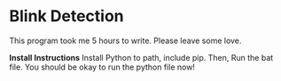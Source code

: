 # Blink Detection
This program took me 5 hours to write. Please leave some love.

**Install Instructions**
Install Python to path, include pip.
Then, Run the bat file.
You should be okay to run the python file now!
